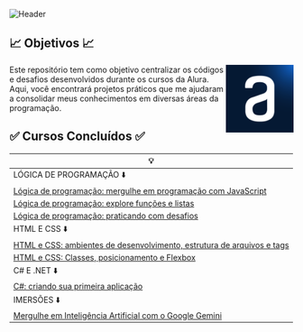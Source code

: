 ![Header](https://capsule-render.vercel.app/api?type=waving&height=121&color=0000CD&text=🖥️%20Códigos%20Alura%20🖥️&fontSize=35&fontColor=AFEEEE&section=header&fontAlignY=65)

## 📈 Objetivos 📈

<div>
  <img align = "right" src="img/alura.png" width="120" height="120" alt="Alura">
</div>

Este repositório tem como objetivo centralizar os códigos e desafios desenvolvidos durante os cursos da Alura. Aqui, você encontrará projetos práticos que me ajudaram a consolidar meus conhecimentos em diversas áreas da programação.

## ✅ Cursos Concluídos ✅

<div align = "middle">
 
| 💡 |
|---------|
| LÓGICA DE PROGRAMAÇÃO ⬇️|
| [Lógica de programação: mergulhe em programação com JavaScript](https://github.com/z0mer/ALURA_CURSOS/tree/main/C1_L.D.P) |
| [Lógica de programação: explore funções e listas](https://github.com/z0mer/ALURA_CURSOS/tree/main/C2_L.D.P) |
| [Lógica de programação: praticando com desafios](https://github.com/z0mer/ALURA_CURSOS/tree/main/C4_L.D.P) |
| HTML E CSS ⬇️|
| [HTML e CSS: ambientes de desenvolvimento, estrutura de arquivos e tags](https://github.com/z0mer/ALURA_CURSOS/tree/main/C1_HTMLECSS) |
| [HTML e CSS: Classes, posicionamento e Flexbox](https://github.com/z0mer/ALURA_CURSOS/tree/main/C2_HTMLECSS) |
| C# E .NET ⬇️|
| [C#: criando sua primeira aplicação](https://github.com/z0mer/ALURA_CURSOS/tree/main/C1.C%23) |
| IMERSÕES ⬇️|
| [Mergulhe em Inteligência Artificial com o Google Gemini](https://github.com/z0mer/ALURA_CURSOS/tree/main/IMERSAO_GEMINI) |

</div>

